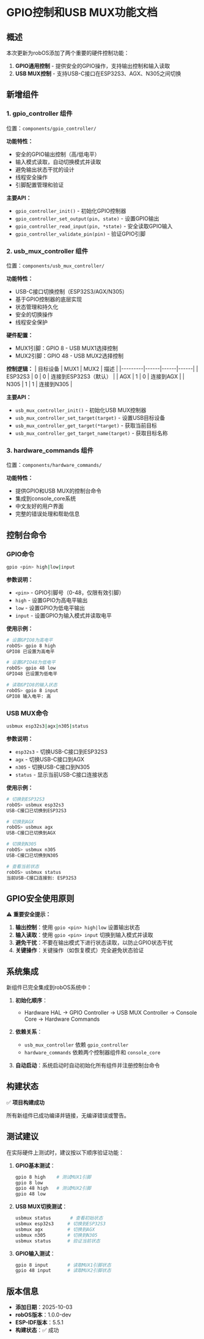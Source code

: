 # GPIO控制和USB MUX功能文档

## 概述

本次更新为robOS添加了两个重要的硬件控制功能：
1. **GPIO通用控制** - 提供安全的GPIO操作，支持输出控制和输入读取
2. **USB MUX控制** - 支持USB-C接口在ESP32S3、AGX、N305之间切换

## 新增组件

### 1. gpio_controller 组件
位置：`components/gpio_controller/`

**功能特性：**
- 安全的GPIO输出控制（高/低电平）
- 输入模式读取，自动切换模式并读取
- 避免输出状态干扰的设计
- 线程安全操作
- 引脚配置管理和验证

**主要API：**
- `gpio_controller_init()` - 初始化GPIO控制器
- `gpio_controller_set_output(pin, state)` - 设置GPIO输出
- `gpio_controller_read_input(pin, *state)` - 安全读取GPIO输入
- `gpio_controller_validate_pin(pin)` - 验证GPIO引脚

### 2. usb_mux_controller 组件
位置：`components/usb_mux_controller/`

**功能特性：**
- USB-C接口切换控制（ESP32S3/AGX/N305）
- 基于GPIO控制器的底层实现
- 状态管理和持久化
- 安全的切换操作
- 线程安全保护

**硬件配置：**
- MUX1引脚：GPIO 8 - USB MUX1选择控制
- MUX2引脚：GPIO 48 - USB MUX2选择控制

**控制逻辑：**
| 目标设备 | MUX1 | MUX2 | 描述 |
|---------|------|------|------|
| ESP32S3 | 0    | 0    | 连接到ESP32S3（默认） |
| AGX     | 1    | 0    | 连接到AGX |
| N305    | 1    | 1    | 连接到N305 |

**主要API：**
- `usb_mux_controller_init()` - 初始化USB MUX控制器
- `usb_mux_controller_set_target(target)` - 设置USB目标设备
- `usb_mux_controller_get_target(*target)` - 获取当前目标
- `usb_mux_controller_get_target_name(target)` - 获取目标名称

### 3. hardware_commands 组件
位置：`components/hardware_commands/`

**功能特性：**
- 提供GPIO和USB MUX的控制台命令
- 集成到console_core系统
- 中文友好的用户界面
- 完整的错误处理和帮助信息

## 控制台命令

### GPIO命令
```bash
gpio <pin> high|low|input
```

**参数说明：**
- `<pin>` - GPIO引脚号（0-48，仅限有效引脚）
- `high` - 设置GPIO为高电平输出
- `low` - 设置GPIO为低电平输出
- `input` - 设置GPIO为输入模式并读取电平

**使用示例：**
```bash
# 设置GPIO8为高电平
robOS> gpio 8 high
GPIO8 已设置为高电平

# 设置GPIO48为低电平  
robOS> gpio 48 low
GPIO48 已设置为低电平

# 读取GPIO8的输入状态
robOS> gpio 8 input
GPIO8 输入电平: 高
```

### USB MUX命令
```bash
usbmux esp32s3|agx|n305|status
```

**参数说明：**
- `esp32s3` - 切换USB-C接口到ESP32S3
- `agx` - 切换USB-C接口到AGX
- `n305` - 切换USB-C接口到N305
- `status` - 显示当前USB-C接口连接状态

**使用示例：**
```bash
# 切换到ESP32S3
robOS> usbmux esp32s3
USB-C接口已切换到ESP32S3

# 切换到AGX
robOS> usbmux agx
USB-C接口已切换到AGX

# 切换到N305
robOS> usbmux n305
USB-C接口已切换到N305

# 查看当前状态
robOS> usbmux status
当前USB-C接口连接到: ESP32S3
```

## GPIO安全使用原则

⚠️ **重要安全提示：**

1. **输出控制**：使用 `gpio <pin> high|low` 设置输出状态
2. **输入读取**：使用 `gpio <pin> input` 切换到输入模式并读取
3. **避免干扰**：不要在输出模式下进行状态读取，以防止GPIO状态干扰
4. **关键操作**：关键操作（如恢复模式）完全避免状态验证

## 系统集成

新组件已完全集成到robOS系统中：

1. **初始化顺序**：
   - Hardware HAL → GPIO Controller → USB MUX Controller → Console Core → Hardware Commands

2. **依赖关系**：
   - `usb_mux_controller` 依赖 `gpio_controller`
   - `hardware_commands` 依赖两个控制器组件和 `console_core`

3. **自动启动**：系统启动时自动初始化所有组件并注册控制台命令

## 构建状态

✅ **项目构建成功**

所有新组件已成功编译并链接，无编译错误或警告。

## 测试建议

在实际硬件上测试时，建议按以下顺序验证功能：

1. **GPIO基本测试**：
   ```bash
   gpio 8 high    # 测试MUX1引脚
   gpio 8 low
   gpio 48 high   # 测试MUX2引脚
   gpio 48 low
   ```

2. **USB MUX切换测试**：
   ```bash
   usbmux status       # 查看初始状态
   usbmux esp32s3     # 切换到ESP32S3
   usbmux agx         # 切换到AGX
   usbmux n305        # 切换到N305
   usbmux status      # 验证当前状态
   ```

3. **GPIO输入测试**：
   ```bash
   gpio 8 input       # 读取MUX1引脚状态
   gpio 48 input      # 读取MUX2引脚状态
   ```

## 版本信息

- **添加日期**：2025-10-03
- **robOS版本**：1.0.0-dev
- **ESP-IDF版本**：5.5.1
- **构建状态**：✅ 成功